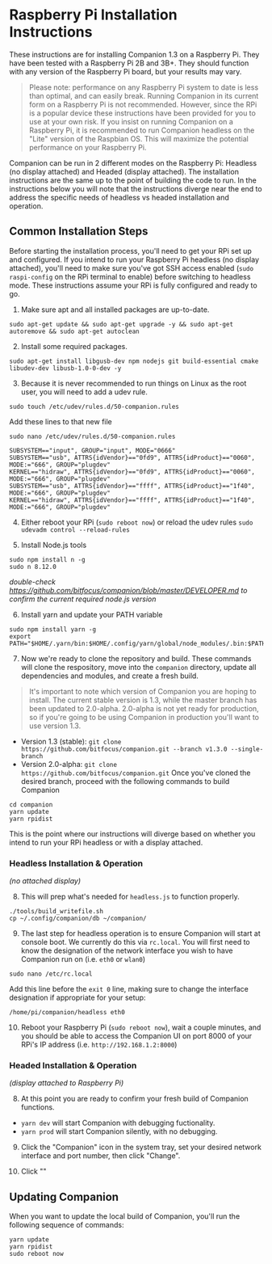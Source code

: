 # Raspberry Pi Installation Instructions
These instructions are for installing Companion 1.3 on a Raspberry Pi. They have been tested with a Raspberry Pi 2B and 3B+. They should function with any version of the Raspberry Pi board, but your results may vary.

> Please note: performance on any Raspberry Pi system to date is less than optimal, and can easily break. Running Companion in its current form on a Raspberry Pi is not recommended. However, since the RPi is a popular device these instructions have been provided for you to use at your own risk. If you insist on running Companion on a Raspberry Pi, it is recommended to run Companion headless on the "Lite" version of the Raspbian OS. This will maximize the potential performance on your Raspberry Pi.

Companion can be run in 2 different modes on the Raspberry Pi: Headless (no display attached) and Headed (display attached). The installation instructions are the same up to the point of building the code to run. In the instructions below you will note that the instructions diverge near the end to address the specific needs of headless vs headed installation and operation.

## Common Installation Steps
Before starting the installation process, you'll need to get your RPi set up and configured. If you intend to run your Raspberry Pi headless (no display attached), you'll need to make sure you've got SSH access enabled (`sudo raspi-config` on the RPi terminal to enable) before switching to headless mode. These instructions assume your RPi is fully configured and ready to go.

1. Make sure apt and all installed packages are up-to-date.
```
sudo apt-get update && sudo apt-get upgrade -y && sudo apt-get autoremove && sudo apt-get autoclean
```

2. Install some required packages.
```
sudo apt-get install libgusb-dev npm nodejs git build-essential cmake libudev-dev libusb-1.0-0-dev -y
```

3. Because it is never recommended to run things on Linux as the root user, you will need to add a udev rule.
```
sudo touch /etc/udev/rules.d/50-companion.rules
```
Add these lines to that new file
```
sudo nano /etc/udev/rules.d/50-companion.rules
```
```
SUBSYSTEM=="input", GROUP="input", MODE="0666"
SUBSYSTEM=="usb", ATTRS{idVendor}=="0fd9", ATTRS{idProduct}=="0060", MODE:="666", GROUP="plugdev"
KERNEL=="hidraw", ATTRS{idVendor}=="0fd9", ATTRS{idProduct}=="0060", MODE:="666", GROUP="plugdev"
SUBSYSTEM=="usb", ATTRS{idVendor}=="ffff", ATTRS{idProduct}=="1f40", MODE:="666", GROUP="plugdev"
KERNEL=="hidraw", ATTRS{idVendor}=="ffff", ATTRS{idProduct}=="1f40", MODE:="666", GROUP="plugdev"
```

4. Either reboot your RPi (`sudo reboot now`) or reload the udev rules `sudo udevadm control --reload-rules`

5. Install Node.js tools
```
sudo npm install n -g
sudo n 8.12.0
```
*double-check https://github.com/bitfocus/companion/blob/master/DEVELOPER.md to confirm the current required node.js version*

6. Install yarn and update your PATH variable
```
sudo npm install yarn -g
export PATH="$HOME/.yarn/bin:$HOME/.config/yarn/global/node_modules/.bin:$PATH"
```

7. Now we're ready to clone the repository and build. These commands will clone the respository, move into the `companion` directory, update all dependencies and modules, and create a fresh build.
>It's important to note which version of Companion you are hoping to install. The current stable version is 1.3, while the master branch has been updated to 2.0-alpha. 2.0-alpha is not yet ready for production, so if you're going to be using Companion in production you'll want to use version 1.3.
* Version 1.3 (stable): `git clone https://github.com/bitfocus/companion.git --branch v1.3.0 --single-branch`
* Version 2.0-alpha: `git clone https://github.com/bitfocus/companion.git`
Once you've cloned the desired branch, proceed with the following commands to build Companion
```
cd companion
yarn update
yarn rpidist
```

This is the point where our instructions will diverge based on whether you intend to run your RPi headless or with a display attached.

### Headless Installation & Operation
_(no attached display)_

8. This will prep what's needed for `headless.js` to function properly.
```
./tools/build_writefile.sh
cp ~/.config/companion/db ~/companion/
```

9. The last step for headless operation is to ensure Companion will start at console boot. We currently do this via `rc.local`. You will first need to know the designation of the network interface you wish to have Companion run on (i.e. `eth0` or `wlan0`)
```
sudo nano /etc/rc.local
```
Add this line before the `exit 0` line, making sure to change the interface designation if appropriate for your setup:
```
/home/pi/companion/headless eth0
```

10. Reboot your Raspberry Pi (`sudo reboot now`), wait a couple minutes, and you should be able to access the Companion UI on port 8000 of your RPi's IP address (i.e. `http://192.168.1.2:8000`)

### Headed Installation & Operation
_(display attached to Raspberry Pi)_

8. At this point you are ready to confirm your fresh build of Companion functions.
* `yarn dev` will start Companion with debugging fuctionality.
* `yarn prod` will start Companion silently, with no debugging.

9. Click the "Companion" icon in the system tray, set your desired network interface and port number, then click "Change".

10. Click ""


## Updating Companion
When you want to update the local build of Companion, you'll run the following sequence of commands:
```
yarn update
yarn rpidist
sudo reboot now
```
